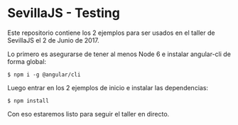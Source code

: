 # SevillaJS - Testing

Este repositorio contiene los 2 ejemplos para ser usados en el taller de SevillaJS el 2 de Junio de 2017.

Lo primero es asegurarse de tener al menos Node 6 e instalar angular-cli de forma global:

```
$ npm i -g @angular/cli
```

Luego entrar en los 2 ejemplos de inicio e instalar las dependencias:

```
$ npm install
```

Con eso estaremos listo para seguir el taller en directo.
